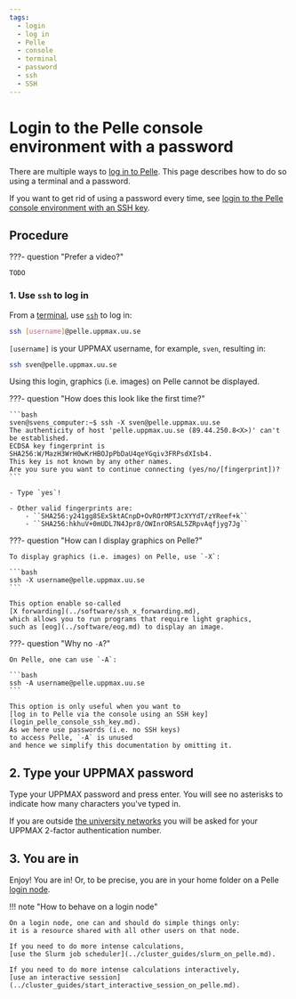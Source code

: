 ```yaml
---
tags:
  - login
  - log in
  - Pelle
  - console
  - terminal
  - password
  - ssh
  - SSH
---
```


# Login to the Pelle console environment with a password

There are multiple ways to [log in to Pelle](login_pelle.md).
This page describes how to do so using a terminal and a password.

If you want to get rid of using a password every time,
see [login to the Pelle console environment with an SSH key](login_pelle_console_ssh_key.md).

## Procedure

???- question "Prefer a video?"

    TODO

### 1. Use `ssh` to log in

From a [terminal](../software/terminal.md), use [`ssh`](../software/ssh.md) to log in:

```bash
ssh [username]@pelle.uppmax.uu.se
```

`[username]` is your UPPMAX username, for example, `sven`,
resulting in:

```bash
ssh sven@pelle.uppmax.uu.se
```

Using this login, graphics (i.e. images) on Pelle cannot be displayed.

???- question "How does this look like the first time?"

    ```bash
    sven@svens_computer:~$ ssh -X sven@pelle.uppmax.uu.se
    The authenticity of host 'pelle.uppmax.uu.se (89.44.250.8<X>)' can't be established.
    ECDSA key fingerprint is SHA256:W/MazH3WrH0wKrHBOJpPbDaU4qeYGqiv3FRPsdXIsb4.
    This key is not known by any other names.
    Are you sure you want to continue connecting (yes/no/[fingerprint])?
    ```

    - Type `yes`!

    - Other valid fingerprints are:
        - ``SHA256:y241gg8SExSktACnpD+OvROrMPTJcXYYdT/zYReef+k``
        - ``SHA256:hkhuV+0mUDL7N4Jpr8/OWInrORSAL5ZRpvAqfjyg7Jg``


???- question "How can I display graphics on Pelle?"

    To display graphics (i.e. images) on Pelle, use `-X`:

    ```bash
    ssh -X username@pelle.uppmax.uu.se
    ```

    This option enable so-called
    [X forwarding](../software/ssh_x_forwarding.md),
    which allows you to run programs that require light graphics,
    such as [eog](../software/eog.md) to display an image.

???- question "Why no `-A`?"

    On Pelle, one can use `-A`:

    ```bash
    ssh -A username@pelle.uppmax.uu.se
    ```

    This option is only useful when you want to
    [log in to Pelle via the console using an SSH key](login_pelle_console_ssh_key.md).
    As we here use passwords (i.e. no SSH keys)
    to access Pelle, `-A` is unused
    and hence we simplify this documentation by omitting it.

## 2. Type your UPPMAX password

Type your UPPMAX password and press enter.
You will see no asterisks to indicate how many
characters you've typed in.

If you are outside
[the university networks](../getting_started/get_inside_sunet.md)
you will be asked for your UPPMAX 2-factor authentication number.

## 3. You are in

Enjoy! You are in! Or, to be precise,
you are in your home folder on a Pelle [login node](../cluster_guides/login_node.md).

!!! note "How to behave on a login node"

    On a login node, one can and should do simple things only:
    it is a resource shared with all other users on that node.

    If you need to do more intense calculations,
    [use the Slurm job scheduler](../cluster_guides/slurm_on_pelle.md).

    If you need to do more intense calculations interactively,
    [use an interactive session](../cluster_guides/start_interactive_session_on_pelle.md).
